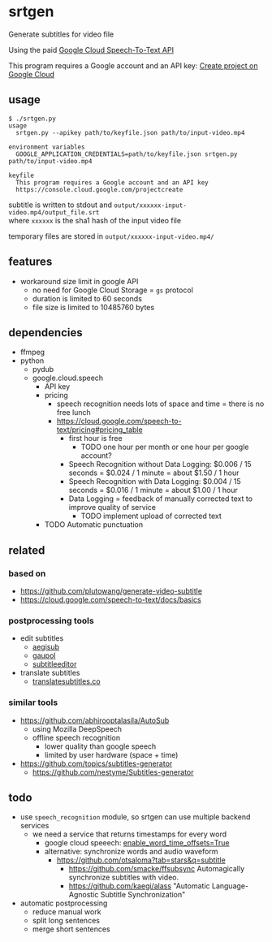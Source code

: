 # srtgen

Generate subtitles for video file

Using the paid [Google Cloud Speech-To-Text API](https://cloud.google.com/speech-to-text)

This program requires a Google account and an API key:
[Create project on Google Cloud](https://console.cloud.google.com/projectcreate)

## usage

```
$ ./srtgen.py 
usage
  srtgen.py --apikey path/to/keyfile.json path/to/input-video.mp4

environment variables
  GOOGLE_APPLICATION_CREDENTIALS=path/to/keyfile.json srtgen.py path/to/input-video.mp4

keyfile
  This program requires a Google account and an API key
  https://console.cloud.google.com/projectcreate
```

subtitle is written to stdout and `output/xxxxxx-input-video.mp4/output_file.srt`  
where `xxxxxx` is the sha1 hash of the input video file

temporary files are stored in `output/xxxxxx-input-video.mp4/` 

## features

* workaround size limit in google API
  * no need for Google Cloud Storage = `gs` protocol
  * duration is limited to 60 seconds
  * file size is limited to 10485760 bytes

## dependencies

* ffmpeg
* python
  * pydub
  * google.cloud.speech
    * API key
    * pricing
      * speech recognition needs lots of space and time = there is no free lunch
      * https://cloud.google.com/speech-to-text/pricing#pricing_table
        * first hour is free
          * TODO one hour per month or one hour per google account?
        * Speech Recognition without Data Logging: $0.006 / 15 seconds = $0.024 / 1 minute = about $1.50 / 1 hour
        * Speech Recognition with Data Logging: $0.004 / 15 seconds = $0.016 / 1 minute = about $1.00 / 1 hour
        * Data Logging = feedback of manually corrected text to improve quality of service
          * TODO implement upload of corrected text
    * TODO Automatic punctuation

## related

### based on

* https://github.com/plutowang/generate-video-subtitle
* https://cloud.google.com/speech-to-text/docs/basics

### postprocessing tools

* edit subtitles
  * [aegisub](https://github.com/TypesettingTools/Aegisub)
  * [gaupol](https://github.com/otsaloma/gaupol)
  * [subtitleeditor](https://github.com/kitone/subtitleeditor)
* translate subtitles
  * [translatesubtitles.co](https://translatesubtitles.co/)

### similar tools

* https://github.com/abhirooptalasila/AutoSub
  * using Mozilla DeepSpeech
  * offline speech recognition
    * lower quality than google speech
    * limited by user hardware (space + time)
* https://github.com/topics/subtitles-generator
  * https://github.com/nestyme/Subtitles-generator

## todo

* use `speech_recognition` module, so srtgen can use multiple backend services
  * we need a service that returns timestamps for every word
    * google cloud speeech: [enable_word_time_offsets=True](https://cloud.google.com/speech-to-text/docs/async-time-offsets)
    * alternative: synchronize words and audio waveform
      * https://github.com/otsaloma?tab=stars&q=subtitle
        * https://github.com/smacke/ffsubsync Automagically synchronize subtitles with video.
        * https://github.com/kaegi/alass "Automatic Language-Agnostic Subtitle Synchronization"
* automatic postprocessing
  * reduce manual work
  * split long sentences
  * merge short sentences
